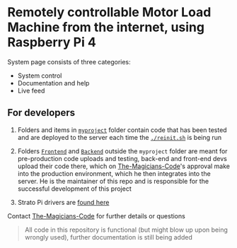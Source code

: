 # Remotely controllable Motor Load Machine from the internet, using Raspberry Pi 4

System page consists of three categories:
- System control
- Documentation and help
- Live feed

## For developers
1. Folders and items in [`myproject`](/myproject/) folder contain code that has been tested and are deployed to the server each time the [`./reinit.sh`](/myproject/reinit.sh) is being run
  
2. Folders [`Frontend`](Frontend/) and [`Backend`](Backend/) outside the `myproject` folder are meant for pre-production code 
  uploads and testing, back-end and front-end devs upload their code there, which on [The-Magicians-Code](https://github.com/The-Magicians-Code)'s
  approval make into the production environment, which he then integrates into the server. He is the maintainer of this repo
  and is responsible for the successful development of this project  

3. Strato Pi drivers are [found here](https://github.com/sfera-labs?q=strato-pi&type=all&language=&sort=)

Contact [The-Magicians-Code](https://github.com/The-Magicians-Code) for further details or questions

> All code in this repository is functional (but might blow up upon being wrongly used), further documentation is still being added
